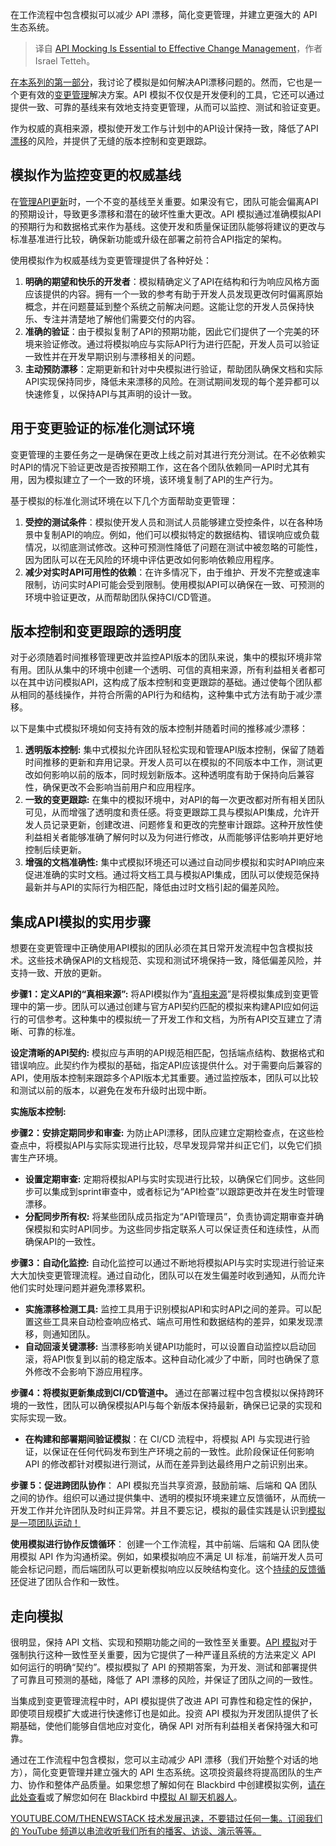 
<!--
title: API模拟对于有效的变更管理至关重要
cover: https://cdn.thenewstack.io/media/2024/11/365e6cb8-doubles.png
-->

在工作流程中包含模拟可以减少 API 漂移，简化变更管理，并建立更强大的 API 生态系统。

> 译自 [API Mocking Is Essential to Effective Change Management](https://thenewstack.io/api-mocking-is-essential-to-effective-change-management/)，作者 Israel Tetteh。

[在本系列的第一部分](https://yylives.cc/2024/11/25/the-tidal-wave-of-api-drift-use-mocking-to-stay-afloat/)，我讨论了模拟是如何解决API漂移问题的。然而，它也是一个更有效的[变更管理](https://thenewstack.io/the-chickens-have-flown-the-coop-change-management-is-back/)解决方案。API 模拟不仅仅是开发便利的工具，它还可以通过提供一致、可靠的基线来有效地支持变更管理，从而可以监控、测试和验证变更。

作为权威的真相来源，模拟使开发工作与计划中的API设计保持一致，降低了API[漂移](https://thenewstack.io/chaos-under-control-addressing-cloud-infrastructure-drift/)的风险，并提供了无缝的版本控制和变更跟踪。

## 模拟作为监控变更的权威基线

在[管理API更新](https://thenewstack.io/api-management/)时，一个不变的基线至关重要。如果没有它，团队可能会偏离API的预期设计，导致更多漂移和潜在的破坏性重大更改。API 模拟通过准确模拟API的预期行为和数据格式来作为基线。这使开发和质量保证团队能够将建议的更改与标准基准进行比较，确保新功能或升级在部署之前符合API指定的架构。

使用模拟作为权威基线为变更管理提供了各种好处：

1. **明确的期望和快乐的开发者**：模拟精确定义了API在结构和行为响应风格方面应该提供的内容。拥有一个一致的参考有助于开发人员发现更改何时偏离原始概念，并在问题蔓延到整个系统之前解决问题。这能让您的开发人员保持快乐、专注并清楚地了解他们需要交付的内容。
2. **准确的验证**：由于模拟复制了API的预期功能，因此它们提供了一个完美的环境来验证修改。通过将模拟响应与实际API行为进行匹配，开发人员可以验证一致性并在开发早期识别与漂移相关的问题。
3. **主动预防漂移**：定期更新和针对中央模拟进行验证，帮助团队确保文档和实际API实现保持同步，降低未来漂移的风险。在测试期间发现的每个差异都可以快速修复，以保持API与其声明的设计一致。

## 用于变更验证的标准化测试环境

变更管理的主要任务之一是确保在更改上线之前对其进行充分测试。在不必依赖实时API的情况下验证更改是否按预期工作，这在各个团队依赖同一API时尤其有用，因为模拟建立了一个一致的环境，该环境复制了API的生产行为。

基于模拟的标准化测试环境在以下几个方面帮助变更管理：

1. **受控的测试条件**：模拟使开发人员和测试人员能够建立受控条件，以在各种场景中复制API的响应。例如，他们可以模拟特定的数据结构、错误响应或负载情况，以彻底测试修改。这种可预测性降低了问题在测试中被忽略的可能性，因为团队可以在无风险的环境中评估更改如何影响依赖应用程序。
2. **减少对实时API可用性的依赖**：在许多情况下，由于维护、开发不完整或速率限制，访问实时API可能会受到限制。使用模拟API可以确保在一致、可预测的环境中验证更改，从而帮助团队保持CI/CD管道。

## 版本控制和变更跟踪的透明度

对于必须随着时间推移管理更改并监控API版本的团队来说，集中的模拟环境非常有用。团队从集中的环境中创建一个透明、可信的真相来源，所有利益相关者都可以在其中访问模拟API，这构成了版本控制和变更跟踪的基础。通过使每个团队都从相同的基线操作，并符合所需的API行为和结构，这种集中式方法有助于减少漂移。

以下是集中式模拟环境如何支持有效的版本控制并随着时间的推移减少漂移：

1. **透明版本控制:** 集中式模拟允许团队轻松实现和管理API版本控制，保留了随着时间推移的更新和弃用记录。开发人员可以在模拟的不同版本中工作，测试更改如何影响以前的版本，同时规划新版本。这种透明度有助于保持向后兼容性，确保更改不会影响当前用户和应用程序。
2. **一致的变更跟踪:** 在集中的模拟环境中，对API的每一次更改都对所有相关团队可见，从而增强了透明度和责任感。将变更跟踪工具与模拟API集成，允许开发人员记录更新，创建改进、问题修复和更改的完整审计跟踪。这种开放性使利益相关者能够准确了解何时以及为何进行修改，从而能够评估影响并更好地控制后续更新。
3. **增强的文档准确性:** 集中式模拟环境还可以通过自动同步模拟和实时API响应来促进准确的实时文档。通过将文档工具与模拟API集成，团队可以使规范保持最新并与API的实际行为相匹配，降低由过时文档引起的偏差风险。

## 集成API模拟的实用步骤

想要在变更管理中正确使用API模拟的团队必须在其日常开发流程中包含模拟技术。这些技术确保API的文档规范、实现和测试环境保持一致，降低偏差风险，并支持一致、开放的更新。

**步骤1：定义API的“真相来源”:** 将API模拟作为“[真相来源](https://www.getambassador.io/blog/openapi-specification-structure-best-practices)”是将模拟集成到变更管理中的第一步。团队可以通过创建与官方API契约匹配的模拟来构建API应如何运行的可信参考。这种集中的模拟统一了开发工作和文档，为所有API交互建立了清晰、可靠的标准。

**设定清晰的API契约:** 模拟应与声明的API规范相匹配，包括端点结构、数据格式和错误响应。此契约作为模拟的基础，指定API应该提供什么。对于需要向后兼容的API，使用版本控制来跟踪多个API版本尤其重要。通过监控版本，团队可以比较和测试以前的版本，以避免在发布升级时出现中断。

**实施版本控制:**

**步骤2：安排定期同步和审查:** 为防止API漂移，团队应建立定期检查点，在这些检查点中，将模拟API与实际实现进行比较，尽早发现异常并纠正它们，以免它们损害生产环境。

- **设置定期审查:** 定期将模拟API与实时实现进行比较，以确保它们同步。这些同步可以集成到sprint审查中，或者标记为“API检查”以跟踪更改并在发生时管理漂移。
- **分配同步所有权:** 将某些团队成员指定为“API管理员”，负责协调定期审查并确保模拟和实时API同步。为这些同步指定联系人可以保证责任和连续性，从而确保API的一致性。

**步骤3：自动化监控:** 自动化监控可以通过不断地将模拟API与实时实现进行验证来大大加快变更管理流程。通过自动化，团队可以在发生偏差时收到通知，从而允许他们实时处理问题并避免漂移累积。

- **实施漂移检测工具:** 监控工具用于识别模拟API和实时API之间的差异。可以配置这些工具来自动检查响应格式、端点可用性和数据结构的差异，如果发现漂移，则通知团队。
- **自动回滚关键漂移:** 当漂移影响关键API功能时，可以设置自动监控以启动回滚，将API恢复到以前的稳定版本。这种自动化减少了中断，同时也确保了意外修改不会影响下游应用程序。

**步骤4：将模拟更新集成到CI/CD管道中。** 通过在部署过程中包含模拟以保持跨环境的一致性，团队可以确保模拟API与每个新版本保持最新，确保已记录的实现和实际实现一致。

- **在构建和部署期间验证模拟**：在 CI/CD 流程中，将模拟 API 与实现进行验证，以保证在任何代码发布到生产环境之前的一致性。此阶段保证任何影响 API 的修改都针对模拟进行测试，从而在差异到达最终用户之前识别出来。



**步骤 5：促进跨团队协作**： API 模拟充当共享资源，鼓励前端、后端和 QA 团队之间的协作。组织可以通过提供集中、透明的模拟环境来建立反馈循环，从而统一开发工作并允许团队及时纠正异常。并且不要忘记，模拟的最佳实践是认识到[模拟是一项团队运动！](https://www.forbes.com/councils/forbestechcouncil/2024/10/30/api-mocking-is-a-team-sport/)

**使用模拟进行协作反馈循环**： 创建一个工作流程，其中前端、后端和 QA 团队使用模拟 API 作为沟通桥梁。例如，如果模拟响应不满足 UI 标准，前端开发人员可能会标记问题，而后端团队可以更新模拟响应以反映结构变化。这个[持续的反馈循环](https://www.getambassador.io/blog/boost-developer-velocity-optimizing-feedback-loops)促进了团队合作和一致性。

## 走向模拟

很明显，保持 API 文档、实现和预期功能之间的一致性至关重要。[API 模拟](https://www.getambassador.io/blog/mocking-ai-chatbot-api)对于强制执行这种一致性至关重要，因为它提供了一种严谨且系统的方法来定义 API 如何运行的明确“契约”。模拟模拟了 API 的预期答案，为开发、测试和部署提供了可靠且可预测的基础，降低了 API 漂移的风险，并保证了团队之间的一致性。

当集成到变更管理流程中时，API 模拟提供了改进 API 可靠性和稳定性的保护，即使项目规模扩大或进行快速修订也是如此。投资 API 模拟为开发团队提供了长期基础，使他们能够自信地应对变化，确保 API 对所有利益相关者保持强大和可靠。

通过在工作流程中包含模拟，您可以主动减少 API 漂移（我们开始整个对话的地方），简化变更管理并建立强大的 API 生态系统。这项投资最终将提高团队的生产力、协作和整体产品质量。如果您想了解如何在 Blackbird 中创建模拟实例，[请在此处查看](https://www.getambassador.io/docs/blackbird/latest/guides/mocks)或了解您如何在 Blackbird 中[模拟 AI 聊天机器人](https://www.getambassador.io/blog/mocking-ai-chatbot-api)。

[YOUTUBE.COM/THENEWSTACK 技术发展迅速，不要错过任何一集。订阅我们的 YouTube 频道以串流收听我们所有的播客、访谈、演示等等。](https://youtube.com/thenewstack?sub_confirmation=1)